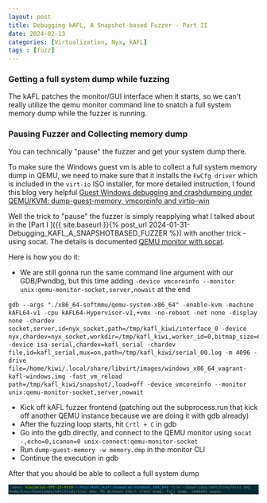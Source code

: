 ```yaml
---
layout: post
title: Debugging kAFL, A Snapshot-based Fuzzer - Part II
date: 2024-02-13
categories: [Virtualization, Nyx, kAFL]
tags : [fuzz]
---
```

### Getting a full system dump while fuzzing

The kAFL patches the monitor/GUI interface when it starts, so we can't really utilize the qemu monitor command line to snatch a full system memory dump while the fuzzer is running.

### Pausing Fuzzer and Collecting memory dump

You can technically "pause" the fuzzer and get your system dump there. 

To make sure the Windows guest vm is able to collect a full system memory dump in QEMU, we need to make sure that it installs the `FwCfg driver` which is included in the `virt-io` ISO installer, for more detailed instruction, I found this blog very helpful [Guest Windows debugging and crashdumping under QEMU/KVM: dump-guest-memory, vmcoreinfo and virtio-win](https://daynix.github.io/2023/02/19/Guest-Windows-debugging-and-crashdumping-under-QEMU-KVM-dump-guest-memory-vmcoreinfo-and-virtio-win.html)

Well the trick to "pause" the fuzzer is simply reapplying what I talked about in the [Part I ]({{ site.baseurl }}{% post_url 2024-01-31-Debugging_KAFL_A_SNAPSHOTBASED_FUZZER %}) with another trick - using socat. The details is documented [QEMU monitor with socat](https://unix.stackexchange.com/questions/426652/connect-to-running-qemu-instance-with-qemu-monitor).

Here is how you do it:
- We are still gonna run the same command line argument with our GDB/Pwndbg, but this time adding `-device vmcoreinfo --monitor unix:qemu-monitor-socket,server,nowait` at the end
  
```
gdb --args "./x86_64-softmmu/qemu-system-x86_64" -enable-kvm -machine kAFL64-v1 -cpu kAFL64-Hypervisor-v1,+vmx -no-reboot -net none -display none -chardev socket,server,id=nyx_socket,path=/tmp/kafl_kiwi/interface_0 -device nyx,chardev=nyx_socket,workdir=/tmp/kafl_kiwi,worker_id=0,bitmap_size=65536,input_buffer_size=131072 -device isa-serial,chardev=kafl_serial -chardev file,id=kafl_serial,mux=on,path=/tmp/kafl_kiwi/serial_00.log -m 4096 -drive file=/home/kiwi/.local/share/libvirt/images/windows_x86_64_vagrant-kafl-windows.img -fast_vm_reload path=/tmp/kafl_kiwi/snapshot/,load=off -device vmcoreinfo --monitor unix:qemu-monitor-socket,server,nowait
```
- Kick off kAFL fuzzer frontend (patching out the subprocess.run that kick off another QEMU instance because we are doing it with gdb already)
- After the fuzzing loop starts, hit `Crtl + C` in gdb
- Go into the gdb directly, and connect to the QEMU monitor using `socat -,echo=0,icanon=0 unix-connect:qemu-monitor-socket`
- Run `dump-guest-memory -w memory.dmp` in the monitor CLI
- Continue the execution in gdb 

After that you should be able to collect a full system dump 

![](/assets/images/2024-01-31-systemdump.png)

